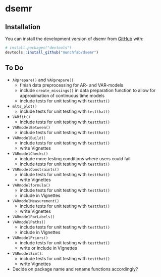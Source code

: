
# dsemr

<!-- badges: start -->
<!-- badges: end -->



## Installation

You can install the development version of dsemr from [GitHub](https://github.com/) with:

``` r
# install.packages("devtools")
devtools::install_github("munchfab/dsemr")
```

## To Do

* `ARprepare()` and `VARprepare()`
  * finish data preprocessing for AR- and VAR-models
  * include `create_missings()` in data preparation function to allow for approximation of continuous time models
  * include tests for unit testing with `testthat()`
* `mlts_plot()`
  * include tests for unit testing with `testthat()`
* `VARfit()`
  * include tests for unit testing with `testthat()`
* `VARmodelBetween()`
  * include tests for unit testing with `testthat()`
* `VARmodelBuild()`
  * include tests for unit testing with `testthat()`
  * write Vignettes
* `VARmodelChecks()`
  * include more testing conditions where users could fail
  * include tests for unit testing with `testthat()`
* `VARmodelConstraints()`
  * include tests for unit testing with `testthat()`
  * write Vignettes
* `VARmodelformula()`
  * include tests for unit testing with `testthat()`
  * include in Vignettes
* `VARmodelMeasurement()`
  * include tests for unit testing with `testthat()`
  * write Vignettes
* `VARmodelParLabels()`
* `VARmodelPaths()`
  * include tests for unit testing with `testthat()`
  * include in Vignettes
* `VARmodelPriors()`
  * include tests for unit testing with `testthat()`
  * write or include in Vignettes
* `VARmodelSim()`:
  * include tests for unit testing with `testthat()`
  * write Vignettes
* Decide on package name and rename functions accordingly?
